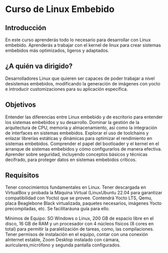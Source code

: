 # Curso de Linux Embebido

## Introducción
En este curso aprenderás todo lo necesario para desarrollar con Linux embebido. Aprenderás a trabajar con el kernel de linux para crear sistemas embebidos más optimizados, ligeros y adaptados.

## ¿A quién va dirigido?
Desarrolladores Linux que quieren ser capaces de poder trabajar a nivel desistemas embebidos, modificando la generación de imágenes con yocto e introducir customizaciones para su aplicación específica.

## Objetivos
Entender las diferencias entre Linux embebido y de escritorio para entender los sistemas embebidos y su desarrollo.
Dominar la gestión de la arquitectura de CPU, memoria y almacenamiento, así como la integración de interfaces en sistemas embebidos.
Explorar el uso de toolchains y enlazar librerías estáticas y dinámicas para optimizar el rendimiento en sistemas embebidos.
Comprender el papel del bootloader y el kernel en el arranque de sistemas embebidos y cómo configurarlos de manera efectiva.
Aprender sobre seguridad, incluyendo conceptos básicos y técnicas decifrado, para proteger datos en sistemas embebidos críticos.

## Requisitos
Tener conocimientos fundamentales en Linux.
Tener descargada en VirtualBox y probada la Máquina Virtual (LinuxUbuntu 22.04 para garantizar compatibilidad con Yocto) que se provee. Contendrá Yocto LTS, Qemu, placa Beaglebone Black virtualizada, paquetes necesarios, imágenes Yocto precompiladas, etc. Se facilitaráuna guía para ello.

Mínimos de Equipo: SO Windows o Linux, 200 GB de espacio libre en el disco, 16 GB de RAM y un procesador con 4 núcleos físicos (8 cores en total) para permitir la paralelización de tareas, como, las compilaciones.
Tener permisos de instalación en el equipo, contar con una conexión aInternet estable, Zoom Desktop instalado con cámara, auriculares,micrófono y segunda pantalla configurados.

